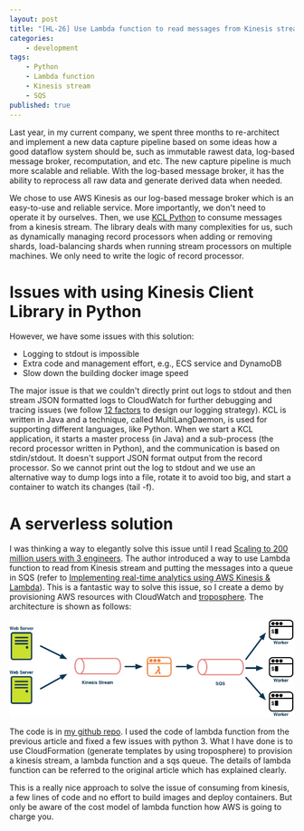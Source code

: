 ```yaml
---
layout: post
title: "[HL-26] Use Lambda function to read messages from Kinesis stream"
categories:
    - development
tags:
    - Python
    - Lambda function
    - Kinesis stream
    - SQS
published: true
---
```


Last year, in my current company, we spent three months to re-architect and implement a new data capture pipeline based on some ideas how a good dataflow system should be, such as immutable rawest data, log-based message broker, recomputation, and etc. The new capture pipeline is much more scalable and reliable. With the log-based message broker, it has the ability to reprocess all raw data and generate derived data when needed.

We chose to use AWS Kinesis as our log-based message broker which is an easy-to-use and reliable service. More importantly, we don't need to operate it by ourselves. Then, we use [KCL Python](https://github.com/awslabs/amazon-kinesis-client-python) to consume messages from a kinesis stream. The library deals with many complexities for us, such as dynamically managing record processors when adding or removing shards, load-balancing shards when running stream processors on multiple machines. We only need to write the logic of record processor.

# Issues with using Kinesis Client Library in Python

However, we have some issues with this solution:

* Logging to stdout is impossible
* Extra code and management effort, e.g., ECS service and DynamoDB
* Slow down the building docker image speed

The major issue is that we couldn't directly print out logs to stdout and then stream JSON formatted logs to CloudWatch for further debugging and tracing issues (we follow [12 factors](https://12factor.net/) to design our logging strategy).  KCL is written in Java and a technique, called MultiLangDaemon, is used for supporting different languages, like Python. When we start a KCL application, it starts a master process (in Java) and a sub-process (the record processor written in Python), and the communication is based on stdin/stdout. It doesn't support JSON format output from the record processor. So we cannot print out the log to stdout and we use an alternative way to dump logs into a file, rotate it to avoid too big, and start a container to watch its changes (tail -f).

# A serverless solution

I was thinking a way to elegantly solve this issue until I read [Scaling to 200 million users with 3 engineers](https://stackshare.io/dubsmash/dubsmash-scaling-to-200-million-users-with-3-engineers). The author introduced a way to use Lambda function to read from Kinesis stream and putting the messages into a queue in SQS (refer to [Implementing real-time analytics using AWS Kinesis & Lambda](https://engineering.dubsmash.com/implementing-real-time-analytics-using-aws-kinesis-lambda-1ea56f10e473)). This is a fantastic way to solve this issue, so I create a demo by provisioning AWS resources with CloudWatch and [troposphere](https://github.com/cloudtools/troposphere). The architecture is shown as follows:

![](/assets/img/hl-19-lambda-kinesis-sqs.png)

The code is in [my github repo](https://github.com/HengfengLi/kinesis-lambda-sqs-demo). I used the code of lambda function from the previous article and fixed a few issues with python 3. What I have done is to use CloudFormation (generate templates by using troposphere) to provision a kinesis stream, a lambda function and a sqs queue. The details of lambda function can be referred to the original article which has explained clearly.

This is a really nice approach to solve the issue of consuming from kinesis, a few lines of code and no effort to build images and deploy containers. But only be aware of the cost model of lambda function how AWS is going to charge you.
